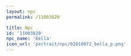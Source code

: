 ```yaml
---
layout: npc
permalink: /11003820

title: Npc
id: '11003820'
npc_name: 'Bella'
icon_url: 'portrait/npc/02010072_bella_p.png'
---
```

